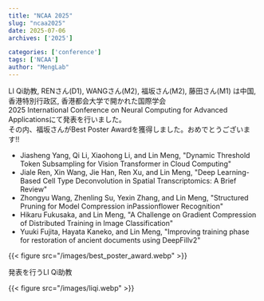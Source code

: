 ```yaml
---
title: "NCAA 2025"
slug: "ncaa2025"
date: 2025-07-06
archives: ['2025']

categories: ['conference']
tags: ['NCAA']
author: "MengLab"
---
```

LI Qi助教, RENさん(D1), WANGさん(M2), 福坂さん(M2), 藤田さん(M1) は中国, 香港特別行政区, 香港都会大学で開かれた国際学会  
2025 International Conference on Neural Computing for Advanced Applicationsにて発表を行いました。  
その内、福坂さんがBest Poster Awardを獲得しました。おめでとうございます!!

- Jiasheng Yang, Qi Li, Xiaohong Li, and Lin Meng, "Dynamic Threshold Token Subsampling for Vision Transformer in Cloud Computing"
- Jiale Ren, Xin Wang, Jie Han, Ren Xu, and Lin Meng, "Deep Learning-Based Cell Type Deconvolution in Spatial Transcriptomics: A Brief Review"
- Zhongyu Wang, Zhenling Su, Yexin Zhang, and Lin Meng, "Structured Pruning for Model Compression inPassionflower Recognition"
- Hikaru Fukusaka, and Lin Meng, "A Challenge on Gradient Compression of Distributed Training in Image Classification"
- Yuuki Fujita, Hayata Kaneko, and Lin Meng, "Improving training phase for restoration of ancient documents using DeepFillv2"

{{< figure src="/images/best_poster_award.webp" >}}

発表を行うLI Qi助教

{{< figure src="/images/liqi.webp" >}}